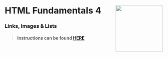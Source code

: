 # HTML Fundamentals 4 <img align="right" src="https://github.com/Learning-Fuze/prototypes_C7.17/blob/assets/assets/images/logos/LF_LOGO.png?raw=true" width="150">
### Links, Images & Lists

>#### Instructions can be found <a href="http://learning-fuze.github.io/prototypes_C7.17/#/HTML-Fundamentals-4" target="_blank">HERE</a>
